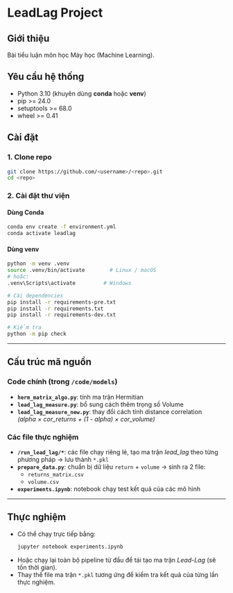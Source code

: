# LeadLag Project

## Giới thiệu
Bài tiểu luận môn học Máy học (Machine Learning).

## Yêu cầu hệ thống
- Python 3.10 (khuyên dùng **conda** hoặc **venv**)
- pip >= 24.0
- setuptools >= 68.0
- wheel >= 0.41

## Cài đặt

### 1. Clone repo
```bash
git clone https://github.com/<username>/<repo>.git
cd <repo>
```

### 2. Cài đặt thư viện

####  Dùng Conda
```bash
conda env create -f environment.yml
conda activate leadlag
```

####  Dùng venv
```bash
python -m venv .venv
source .venv/bin/activate        # Linux / macOS
# hoặc:
.venv\Scripts\activate         # Windows

# Cài dependencies
pip install -r requirements-pre.txt
pip install -r requirements.txt
pip install -r requirements-dev.txt

# Kiểm tra
python -m pip check
```

---

##  Cấu trúc mã nguồn

###  Code chính (trong `/code/models`)
- **`herm_matrix_algo.py`**: tính ma trận Hermitian  
- **`lead_lag_measure.py`**: bổ sung cách thêm trọng số Volume  
- **`lead_lag_measure_new.py`**: thay đổi cách tính distance correlation  
  *(alpha × cor_returns + (1 - alpha) × cor_volume)*  

###  Các file thực nghiệm
- **`/run_lead_lag/*`**: các file chạy riêng lẻ, tạo ma trận *lead_lag* theo từng phương pháp → lưu thành `*.pkl`  
- **`prepare_data.py`**: chuẩn bị dữ liệu `return` + `volume` → sinh ra 2 file:
  - `returns_matrix.csv`
  - `volume.csv`
- **`experiments.ipynb`**: notebook chạy test kết quả của các mô hình

---

##  Thực nghiệm
- Có thể chạy trực tiếp bằng:  
  ```bash
  jupyter notebook experiments.ipynb
  ```
- Hoặc chạy lại toàn bộ pipeline từ đầu để tái tạo ma trận *Lead-Lag* (sẽ tốn thời gian).  
- Thay thế file ma trận `*.pkl` tương ứng để kiểm tra kết quả của từng lần thực nghiệm.

